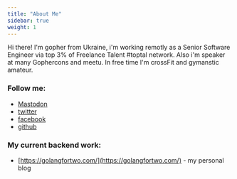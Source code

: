 ```yaml
---
title: "About Me"
sidebar: true
weight: 1
---
```


Hi there! I'm gopher from Ukraine, i'm working remotly as a Senior Software Engineer via top 3% of Freelance Talent #toptal network. Also i'm speaker at many Gophercons and meetu. In free time I'm crossFit and gymanstic amateur.

### Follow me:
* <a rel="me" href="https://hachyderm.io/@andrii">Mastodon</a>
* [twitter](https://twitter.com/a_soldatenko/)
* [facebook](https://facebook.com/andrii.soldatenko/)
* [github](https://github.com/andriisoldatenko/)

### My current backend work:
* [https://golangfortwo.com/](https://golangfortwo.com/) - my personal blog

